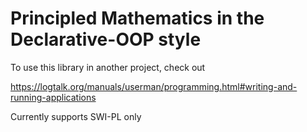 
# Principled Mathematics in the Declarative-OOP style

To use this library in another project, check out 

https://logtalk.org/manuals/userman/programming.html#writing-and-running-applications

Currently supports SWI-PL only

